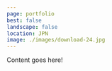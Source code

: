 ```yaml
---
page: portfolio
best: false
landscape: false
location: JPN
image: ./images/download-24.jpg
---
```

Content goes here!
